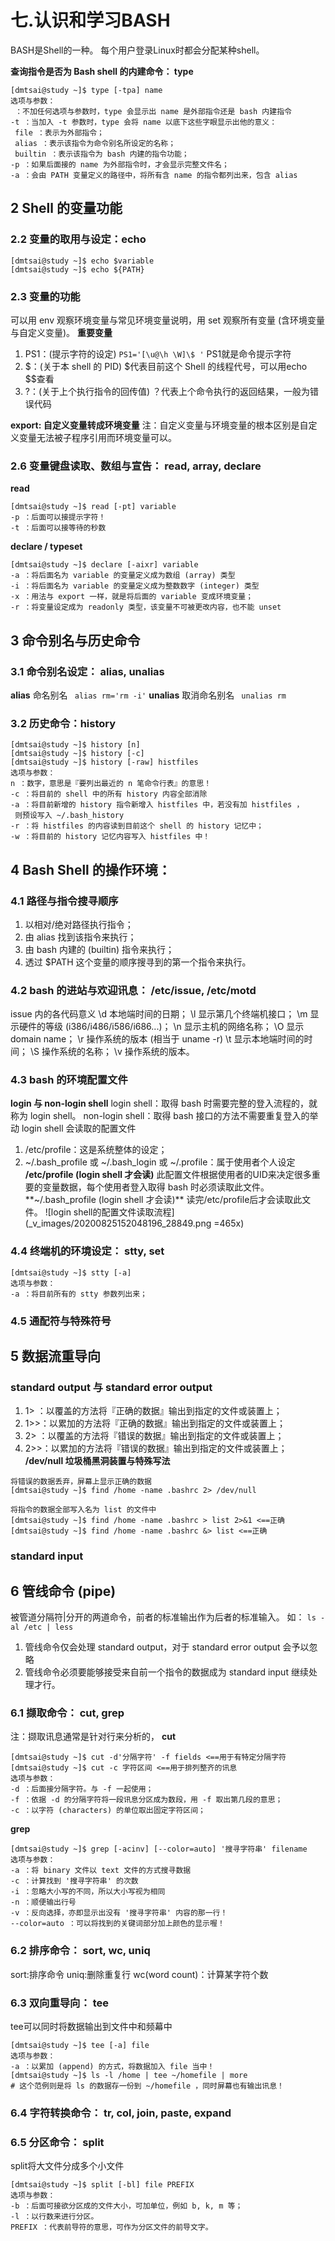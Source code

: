 # 七.认识和学习BASH

BASH是Shell的一种。
每个用户登录Linux时都会分配某种shell。

**查询指令是否为 Bash shell 的内建命令： type**
```
[dmtsai@study ~]$ type [-tpa] name
选项与参数：
 ：不加任何选项与参数时，type 会显示出 name 是外部指令还是 bash 内建指令
-t ：当加入 -t 参数时，type 会将 name 以底下这些字眼显示出他的意义：
 file ：表示为外部指令；
 alias ：表示该指令为命令别名所设定的名称；
 builtin ：表示该指令为 bash 内建的指令功能；
-p ：如果后面接的 name 为外部指令时，才会显示完整文件名；
-a ：会由 PATH 变量定义的路径中，将所有含 name 的指令都列出来，包含 alias
```
## 2 Shell 的变量功能

### 2.2 变量的取用与设定：echo
```
[dmtsai@study ~]$ echo $variable
[dmtsai@study ~]$ echo ${PATH}
```
### 2.3 变量的功能
可以用 env 观察环境变量与常见环境变量说明，用 set 观察所有变量 (含环境变量与自定义变量)。
**重要变量**
1. PS1：(提示字符的设定)
    `PS1='[\u@\h \W]\$ '`
    PS1就是命令提示字符
2. $：(关于本 shell 的 PID)
    $代表目前这个 Shell 的线程代号，可以用echo $$查看
3. ?：(关于上个执行指令的回传值)
    ？代表上个命令执行的返回结果，一般为错误代码

**export: 自定义变量转成环境变量**
注：自定义变量与环境变量的根本区别是自定义变量无法被子程序引用而环境变量可以。

### 2.6 变量键盘读取、数组与宣告： read, array, declare
**read**
```
[dmtsai@study ~]$ read [-pt] variable
-p ：后面可以接提示字符！
-t ：后面可以接等待的秒数
```
**declare / typeset**
```
[dmtsai@study ~]$ declare [-aixr] variable
-a ：将后面名为 variable 的变量定义成为数组 (array) 类型
-i ：将后面名为 variable 的变量定义成为整数数字 (integer) 类型
-x ：用法与 export 一样，就是将后面的 variable 变成环境变量；
-r ：将变量设定成为 readonly 类型，该变量不可被更改内容，也不能 unset
```

## 3 命令别名与历史命令
### 3.1 命令别名设定： alias, unalias
**alias**
命名别名
` alias rm='rm -i'`
**unalias**
取消命名别名
` unalias rm`
### 3.2 历史命令：history
```
[dmtsai@study ~]$ history [n]
[dmtsai@study ~]$ history [-c]
[dmtsai@study ~]$ history [-raw] histfiles
选项与参数：
n ：数字，意思是『要列出最近的 n 笔命令行表』的意思！
-c ：将目前的 shell 中的所有 history 内容全部消除
-a ：将目前新增的 history 指令新增入 histfiles 中，若没有加 histfiles ，
 则预设写入 ~/.bash_history
-r ：将 histfiles 的内容读到目前这个 shell 的 history 记忆中；
-w ：将目前的 history 记忆内容写入 histfiles 中！
```

## 4 Bash Shell 的操作环境：
### 4.1 路径与指令搜寻顺序
1. 以相对/绝对路径执行指令；
2. 由 alias 找到该指令来执行；
3. 由 bash 内建的 (builtin) 指令来执行；
4. 透过 $PATH 这个变量的顺序搜寻到的第一个指令来执行。
### 4.2 bash 的进站与欢迎讯息： /etc/issue, /etc/motd
issue 内的各代码意义
\d 本地端时间的日期；
\l 显示第几个终端机接口；
\m 显示硬件的等级 (i386/i486/i586/i686...)；
\n 显示主机的网络名称；
\O 显示 domain name；
\r 操作系统的版本 (相当于 uname -r)
\t 显示本地端时间的时间；
\S 操作系统的名称；
\v 操作系统的版本。

### 4.3 bash 的环境配置文件
**login 与 non-login shell**
login shell：取得 bash 时需要完整的登入流程的，就称为 login shell。
non-login shell：取得 bash 接口的方法不需要重复登入的举动
login shell 会读取的配置文件
1. /etc/profile：这是系统整体的设定；
2. ~/.bash_profile 或 ~/.bash_login 或 ~/.profile：属于使用者个人设定
**/etc/profile (login shell 才会读)**
此配置文件根据使用者的UID来决定很多重要的变量数据，每个使用者登入取得 bash 时必须读取此文件。
**~/.bash_profile (login shell 才会读)**
读完/etc/profile后才会读取此文件。
![login shell的配置文件读取流程](_v_images/20200825152048196_28849.png =465x)
### 4.4 终端机的环境设定： stty, set
```
[dmtsai@study ~]$ stty [-a]
选项与参数：
-a ：将目前所有的 stty 参数列出来；
```
### 4.5 通配符与特殊符号

## 5 数据流重导向
### standard output 与 standard error output
1. 1> ：以覆盖的方法将『正确的数据』输出到指定的文件或装置上；
2. 1>>：以累加的方法将『正确的数据』输出到指定的文件或装置上；
3. 2> ：以覆盖的方法将『错误的数据』输出到指定的文件或装置上；
4. 2>>：以累加的方法将『错误的数据』输出到指定的文件或装置上；
**/dev/null 垃圾桶黑洞装置与特殊写法**
```
将错误的数据丢弃，屏幕上显示正确的数据
[dmtsai@study ~]$ find /home -name .bashrc 2> /dev/null
```
```
将指令的数据全部写入名为 list 的文件中
[dmtsai@study ~]$ find /home -name .bashrc > list 2>&1 <==正确
[dmtsai@study ~]$ find /home -name .bashrc &> list <==正确
```
### standard input

## 6 管线命令 (pipe)
被管道分隔符|分开的两道命令，前者的标准输出作为后者的标准输入。
如： `ls -al /etc | less`
1. 管线命令仅会处理 standard output，对于 standard error output 会予以忽略
2. 管线命令必须要能够接受来自前一个指令的数据成为 standard input 继续处理才行。
### 6.1 撷取命令： cut, grep
注：撷取讯息通常是针对行来分析的，
**cut**
```
[dmtsai@study ~]$ cut -d'分隔字符' -f fields <==用于有特定分隔字符
[dmtsai@study ~]$ cut -c 字符区间 <==用于排列整齐的讯息
选项与参数：
-d ：后面接分隔字符。与 -f 一起使用；
-f ：依据 -d 的分隔字符将一段讯息分区成为数段，用 -f 取出第几段的意思；
-c ：以字符 (characters) 的单位取出固定字符区间；
```
**grep**

```
[dmtsai@study ~]$ grep [-acinv] [--color=auto] '搜寻字符串' filename
选项与参数：
-a ：将 binary 文件以 text 文件的方式搜寻数据
-c ：计算找到 '搜寻字符串' 的次数
-i ：忽略大小写的不同，所以大小写视为相同
-n ：顺便输出行号
-v ：反向选择，亦即显示出没有 '搜寻字符串' 内容的那一行！
--color=auto ：可以将找到的关键词部分加上颜色的显示喔！
```
### 6.2 排序命令： sort, wc, uniq
sort:排序命令
uniq:删除重复行
wc(word count)：计算某字符个数
### 6.3 双向重导向： tee
tee可以同时将数据输出到文件中和频幕中
```
[dmtsai@study ~]$ tee [-a] file
选项与参数：
-a ：以累加 (append) 的方式，将数据加入 file 当中！
[dmtsai@study ~]$ ls -l /home | tee ~/homefile | more
# 这个范例则是将 ls 的数据存一份到 ~/homefile ，同时屏幕也有输出讯息！
```
### 6.4 字符转换命令： tr, col, join, paste, expand
### 6.5 分区命令： split
split将大文件分成多个小文件
```
[dmtsai@study ~]$ split [-bl] file PREFIX
选项与参数：
-b ：后面可接欲分区成的文件大小，可加单位，例如 b, k, m 等；
-l ：以行数来进行分区。
PREFIX ：代表前导符的意思，可作为分区文件的前导文字。
```